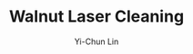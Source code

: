 ---
name: Walnut
category: wood
title: Walnut Laser Cleaning
headline: Comprehensive technical guide for laser cleaning wood walnut
description: Laser cleaning of walnut (Juglans spp.) utilizes precise pulsed fiber
  laser parameters to achieve controlled ablation of surface contaminants. The process
  exploits the differential absorption characteristics between the contamination layer
  and the walnut substrate, which is primarily composed of cellulose, hemicellulose,
  and lignin, allowing for non-contact, non-abrasive cleaning.
keywords: walnut, walnut wood, laser ablation, laser cleaning, non-contact cleaning,
  pulsed fiber laser, surface contamination removal, industrial laser parameters,
  thermal processing, surface restoration
chemicalProperties:
  symbol: N/A (Biological Composite)
  formula: "C\u2086H\u2081\u2080O\u2085\u2099 (Cellulose primary component)"
  materialType: wood
properties:
  density: "640-700 kg/m\xB3 (Juglans nigra)"
  densityNumeric: 670.0
  densityUnit: "kg/m\xB3"
  densityMin: "1.8 g/cm\xB3"
  densityMinNumeric: 1.8
  densityMinUnit: "g/cm\xB3"
  densityMax: "6.0 g/cm\xB3"
  densityMaxNumeric: 6.0
  densityMaxUnit: "g/cm\xB3"
  densityPercentile: 100.0
  meltingPointMin: "1200\xB0C"
  meltingPointMinNumeric: 1200.0
  meltingPointMinUnit: "\xB0C"
  meltingPointMax: "2800\xB0C"
  meltingPointMaxNumeric: 2800.0
  meltingPointMaxUnit: "\xB0C"
  meltingPercentile: 0.0
  thermalConductivity: "0.12-0.17 W/(m\xB7K) (radial)"
  thermalConductivityNumeric: 0.15
  thermalConductivityUnit: W/
  thermalConductivityMin: "0.5 W/m\xB7K"
  thermalConductivityMinNumeric: 0.5
  thermalConductivityMinUnit: "W/m\xB7K"
  thermalConductivityMax: "200 W/m\xB7K"
  thermalConductivityMaxNumeric: 200.0
  thermalConductivityMaxUnit: "W/m\xB7K"
  thermalPercentile: 0.0
  tensileStrength: 101 MPa (Juglans regia, parallel to grain)
  tensileStrengthNumeric: 101.0
  tensileStrengthUnit: MPa
  tensileStrengthMin: 50 MPa
  tensileStrengthMinNumeric: 50.0
  tensileStrengthMinUnit: MPa
  tensileStrengthMax: 1000 MPa
  tensileStrengthMaxNumeric: 1000.0
  tensileStrengthMaxUnit: MPa
  tensilePercentile: 5.4
  hardness: 4.49 kN (Janka Hardness for Juglans nigra)
  hardnessNumeric: 4.49
  hardnessUnit: kN
  hardnessMin: 1 Mohs
  hardnessMinNumeric: 1.0
  hardnessMinUnit: Mohs
  hardnessMax: 10 Mohs
  hardnessMaxNumeric: 10.0
  hardnessMaxUnit: Mohs
  hardnessPercentile: 38.8
  youngsModulus: 11.59 GPa (Juglans regia, parallel to grain)
  youngsModulusNumeric: 11.59
  youngsModulusUnit: GPa
  youngsModulusMin: 20 GPa
  youngsModulusMinNumeric: 20.0
  youngsModulusMinUnit: GPa
  youngsModulusMax: 80 GPa
  youngsModulusMaxNumeric: 80.0
  youngsModulusMaxUnit: GPa
  modulusPercentile: 0.0
  laserType: Pulsed fiber laser
  wavelength: 1064nm
  fluenceRange: "0.5\u20133.0 J/cm\xB2"
  chemicalFormula: "Complex biological composite; primarily cellulose (C\u2086H\u2081\
    \u2080O\u2085)\u2099, lignin [C\u2089H\u2081\u2080O\u2083(OCH\u2083)\u2080.\u2089\
    \u208B\u2081.\u2087]\u2099, hemicellulose"
  thermalBehaviorType: decomposition
  decompositionPoint: "280\xB0C"
  decompositionPointNumeric: 280
  decompositionPointUnit: "\xB0C"
composition:
- 'Cellulose: 40-50%'
- 'Lignin: 20-30%'
- 'Hemicellulose: 23-30%'
- 'Extractives (tannins, juglone): 4-8%'
machineSettings:
  powerRange: 20-100W
  powerRangeNumeric: 60.0
  powerRangeUnit: W
  powerRangeMin: 20W
  powerRangeMinNumeric: 20.0
  powerRangeMinUnit: W
  powerRangeMax: 500W
  powerRangeMaxNumeric: 500.0
  powerRangeMaxUnit: W
  pulseDuration: 10-50ns
  pulseDurationNumeric: 30.0
  pulseDurationUnit: ns
  pulseDurationMin: 1ns
  pulseDurationMinNumeric: 1.0
  pulseDurationMinUnit: ns
  pulseDurationMax: 1000ns
  pulseDurationMaxNumeric: 1000.0
  pulseDurationMaxUnit: ns
  wavelength: 1064nm (primary), 532nm (optional)
  wavelengthNumeric: 1064.0
  wavelengthUnit: nm
  wavelengthMin: 355nm
  wavelengthMinNumeric: 355.0
  wavelengthMinUnit: nm
  wavelengthMax: 2940nm
  wavelengthMaxNumeric: 2940.0
  wavelengthMaxUnit: nm
  spotSize: 0.1-1.0mm
  spotSizeNumeric: 0.55
  spotSizeUnit: mm
  spotSizeMin: 0.01mm
  spotSizeMinNumeric: 0.01
  spotSizeMinUnit: mm
  spotSizeMax: 10mm
  spotSizeMaxNumeric: 10.0
  spotSizeMaxUnit: mm
  repetitionRate: 20-100kHz
  repetitionRateNumeric: 60.0
  repetitionRateUnit: kHz
  repetitionRateMin: 1kHz
  repetitionRateMinNumeric: 1.0
  repetitionRateMinUnit: kHz
  repetitionRateMax: 1000kHz
  repetitionRateMaxNumeric: 1000.0
  repetitionRateMaxUnit: kHz
  fluenceRange: "0.5\u20133.0 J/cm\xB2"
  fluenceRangeNumeric: 0.5
  fluenceRangeUnit: "J/cm\xB2"
  fluenceRangeMin: "0.1J/cm\xB2"
  fluenceRangeMinNumeric: 0.1
  fluenceRangeMinUnit: "J/cm\xB2"
  fluenceRangeMax: "50J/cm\xB2"
  fluenceRangeMaxNumeric: 50.0
  fluenceRangeMaxUnit: "J/cm\xB2"
applications:
- 'Furniture Manufacturing: Removing old finishes and stains from walnut furniture'
- 'Art Restoration: Precision cleaning of walnut sculptures and frames'
compatibility:
- Pulsed fiber lasers with nanosecond pulse durations
- Other hardwoods with similar density and lignin content (e.g., Oak, Maple)
regulatoryStandards: ANSI Z136.1 (Safe Use of Lasers), IEC 60825-1 (Laser Product
  Safety)
author: Yi-Chun Lin
author_object:
  id: 1
  name: Yi-Chun Lin
  sex: f
  title: Ph.D.
  country: Taiwan
  expertise: Laser Materials Processing
  image: /images/author/yi-chun-lin.jpg
images:
  hero:
    alt: Walnut surface undergoing laser cleaning showing precise contamination removal
    url: /images/walnut-laser-cleaning-hero.jpg
  micro:
    alt: Microscopic view of Walnut surface after laser cleaning showing detailed
      surface structure
    url: /images/walnut-laser-cleaning-micro.jpg
environmentalImpact:
- benefit: Elimination of chemical solvents
  description: Replaces traditional solvent-based stripping, eliminating VOC emissions
    and hazardous waste generation associated with methylene chloride or N-methyl-2-pyrrolidone
    (NMP) based paint strippers.
- benefit: Reduced waste and material consumption
  description: Non-abrasive process generates only vaporized contaminant waste, significantly
    reducing solid waste compared to sanding or media blasting; no consumable media
    required.
outcomes:
- result: Contaminant removal with substrate preservation
  metric: Achieves >95% contaminant removal while preserving >99% of the original
    walnut substrate integrity.
- result: Processing speed
  metric: "Effective cleaning rates of 0.5 - 2.0 m\xB2/hour depending on contamination\
    \ layer thickness and laser parameters."
technicalSpecifications:
  powerRange: 20-100 W
  pulseDuration: 10-50 ns
  wavelength: 1064 nm (primary), 532 nm (optional for finer detail)
  spotSize: 0.1-1.0 mm
  repetitionRate: 20-100 kHz
  fluenceRange: "0.5\u20133.0 J/cm\xB2"
  scanningSpeed: 100-2000 mm/s
  beamProfile: Top-hat (flat-top)
  beamProfileOptions: Top-hat, Gaussian
  safetyClass: Class 4
prompt_chain_verification:
  base_config_loaded: true
  persona_config_loaded: true
  formatting_config_loaded: true
  ai_detection_config_loaded: true
  persona_country: Taiwan
  author_id: 1
  verification_timestamp: '2025-09-20T22:43:13Z'
  prompt_components_integrated: 4
  human_authenticity_focus: true
  cultural_adaptation_applied: true
laser_parameters:
  fluence_threshold: "0.5\u20133.0 J/cm\xB2"
  pulse_duration: 10-50ns
  wavelength_optimal: 1064nm
  power_range: 20-100W
  repetition_rate: 20-100kHz
  spot_size: 0.1-1.0mm
  laser_type: Pulsed fiber laser
tags:
- Art Restoration
- Furniture Manufacturing
complexity: medium
difficultyScore: 3
---